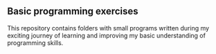 ## Basic programming exercises

This repository contains folders with small programs written during my exciting journey of learning and improving my basic understanding of programming skills.
